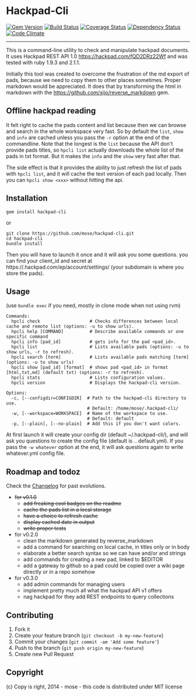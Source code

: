 Hackpad-Cli
===================

[![Gem Version](https://badge.fury.io/rb/hackpad-cli.png)](http://rubygems.org/gems/hackpad-cli)
[![Build Status](https://travis-ci.org/mose/hackpad-cli.png?branch=master)](https://travis-ci.org/mose/hackpad-cli)
[![Coverage Status](https://coveralls.io/repos/mose/hackpad-cli/badge.png)](https://coveralls.io/r/mose/hackpad-cli)
[![Dependency Status](https://gemnasium.com/mose/hackpad-cli.svg)](https://gemnasium.com/mose/hackpad-cli)
[![Code Climate](https://codeclimate.com/github/mose/hackpad-cli.png)](https://codeclimate.com/github/mose/hackpad-cli)

----

This is a command-line utility to check and manipulate hackpad documents.
It uses Hackpad REST API 1.0 https://hackpad.com/fQD2DRz22Wf and was tested with ruby 1.9.3 and 2.1.1.

Initially this tool was created to overcome the frustration of the md export of pads,
because we need to copy them to other places sometimes. Proper markdown would be appreciated. It does that by transforming the html in markdown with the https://github.com/xijo/reverse_markdown gem.

Offline hackpad reading
-----------------------

It felt right to cache the pads content and list because then we can browse and search in the whole workspace very fast. So by default the `list`, `show` and `info` are cached unless you pass the `-r` option at the end of the commandline. Note that the longest is the `list` because the API don't provide pads titles, so `hpcli list` actually downloads the whole list of the pads in txt format. But it makes the `info` and the `show` very fast after that.

The side effect is that it provides the ability to just refresh the list of pads with `hpcli list`, and it will cache the text version of each pad locally. Then you can `hpcli show <xxx>` without hitting the api.

Installation
------------------

    gem install hackpad-cli

or

    git clone https://github.com/mose/hackpad-cli.git
    cd hackpad-cli
    bundle install

Then you will have to launch it once and it will ask you some questions. you can find your client_id and secret at https://<subdomain>.hackpad.com/ep/account/settings/ (your subdomain is where you store the pads).

Usage
---------------

(use `bundle exec` if you need, mostly in clone mode when not using rvm)

```
Commands:
  hpcli check                   # Checks differences between local cache and remote list (options: -u to show urls).
  hpcli help [COMMAND]          # Describe available commands or one specific command
  hpcli info [pad_id]           # gets info for the pad <pad_id>.
  hpcli list                    # Lists available pads (options: -u to show urls, -r to refresh).
  hpcli search [term]           # Lists available pads matching [term] (options: -u to show urls)
  hpcli show [pad_id] [format]  # shows pad <pad_id> in format [html,txt,md] (default txt) (options: -r to refresh).
  hpcli stats                   # Lists configuration values.
  hpcli version                 # Displays the hackpad-cli version.

Options:
  -c, [--configdir=CONFIGDIR]  # Path to the hackpad-cli directory to use.
                               # Default: /home/mose/.hackpad-cli/
  -w, [--workspace=WORKSPACE]  # Name of the workspace to use.
                               # Default: default
  -p, [--plain], [--no-plain]  # Add this if you don't want colors.
```

At first launch it will create your config dir (default ~/.hackpad-cli/), and will ask you questions to create the config file (default is .. default.yml). If you pass the `-w whatever` option at the end, it will ask questions again to write whatever.yml config file.


Roadmap and todoz
---------------------

Check the [Changelog](CHANGELOG.md) for past evolutions.

- <s>for v0.1.0</s>
  - <s>add freaking cool badges on the readme</s>
  - <s>cache the pads list in a local storage</s>
  - <s>have a choice to refresh cache</s>
  - <s>display cached date in output</s>
  - <s>write proper tests</s>
- for v0.2.0
  - clean the markdown generated by reverse_markdown
  - add a command for searching on local cache, in titles only or in body
  - elaborate a better search syntax so we can have and/or and strings
  - add commands for creating a new pad, linked to $EDITOR
  - add a gateway to github so a pad could be copied over a wiki page directly or in a repo somehow
- for v0.3.0
  - add admin commands for managing users
  - implement pretty much all what the hackpad API v1 offers
  - nag hackpad for they add REST endpoints to query collections

Contributing
------------------

1. Fork it
2. Create your feature branch (`git checkout -b my-new-feature`)
3. Commit your changes (`git commit -am 'Add some feature'`)
4. Push to the branch (`git push origin my-new-feature`)
5. Create new Pull Request

Copyright
----------

(c) Copy is right, 2014 - mose - this code is distributed under MIT license

